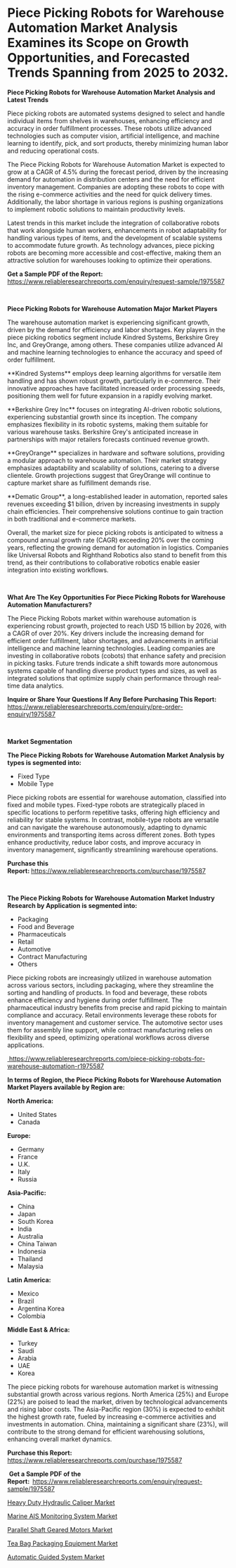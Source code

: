 <p><h1>Piece Picking Robots for Warehouse Automation Market Analysis Examines its Scope on Growth Opportunities, and Forecasted Trends Spanning from 2025 to 2032.</h1></p><p><strong>Piece Picking Robots for Warehouse Automation Market Analysis and Latest Trends</strong></p>
<p><p>Piece picking robots are automated systems designed to select and handle individual items from shelves in warehouses, enhancing efficiency and accuracy in order fulfillment processes. These robots utilize advanced technologies such as computer vision, artificial intelligence, and machine learning to identify, pick, and sort products, thereby minimizing human labor and reducing operational costs.</p><p>The Piece Picking Robots for Warehouse Automation Market is expected to grow at a CAGR of 4.5% during the forecast period, driven by the increasing demand for automation in distribution centers and the need for efficient inventory management. Companies are adopting these robots to cope with the rising e-commerce activities and the need for quick delivery times. Additionally, the labor shortage in various regions is pushing organizations to implement robotic solutions to maintain productivity levels.</p><p>Latest trends in this market include the integration of collaborative robots that work alongside human workers, enhancements in robot adaptability for handling various types of items, and the development of scalable systems to accommodate future growth. As technology advances, piece picking robots are becoming more accessible and cost-effective, making them an attractive solution for warehouses looking to optimize their operations.</p></p>
<p><strong>Get a Sample PDF of the Report:&nbsp;</strong> <a href="https://www.reliableresearchreports.com/enquiry/request-sample/1975587?utm_campaign=8&utm_medium=2&utm_source=Github&utm_content=ia&utm_term=02032025&utm_id=piece-picking-robots-for-warehouse-automation">https://www.reliableresearchreports.com/enquiry/request-sample/1975587</a></p>
<p>&nbsp;</p>
<p><strong>Piece Picking Robots for Warehouse Automation Major Market Players</strong></p>
<p><p>The warehouse automation market is experiencing significant growth, driven by the demand for efficiency and labor shortages. Key players in the piece picking robotics segment include Kindred Systems, Berkshire Grey Inc, and GreyOrange, among others. These companies utilize advanced AI and machine learning technologies to enhance the accuracy and speed of order fulfillment.</p><p>**Kindred Systems** employs deep learning algorithms for versatile item handling and has shown robust growth, particularly in e-commerce. Their innovative approaches have facilitated increased order processing speeds, positioning them well for future expansion in a rapidly evolving market.</p><p>**Berkshire Grey Inc** focuses on integrating AI-driven robotic solutions, experiencing substantial growth since its inception. The company emphasizes flexibility in its robotic systems, making them suitable for various warehouse tasks. Berkshire Grey's anticipated increase in partnerships with major retailers forecasts continued revenue growth.</p><p>**GreyOrange** specializes in hardware and software solutions, providing a modular approach to warehouse automation. Their market strategy emphasizes adaptability and scalability of solutions, catering to a diverse clientele. Growth projections suggest that GreyOrange will continue to capture market share as fulfillment demands rise.</p><p>**Dematic Group**, a long-established leader in automation, reported sales revenues exceeding $1 billion, driven by increasing investments in supply chain efficiencies. Their comprehensive solutions continue to gain traction in both traditional and e-commerce markets.</p><p>Overall, the market size for piece picking robots is anticipated to witness a compound annual growth rate (CAGR) exceeding 20% over the coming years, reflecting the growing demand for automation in logistics. Companies like Universal Robots and Righthand Robotics also stand to benefit from this trend, as their contributions to collaborative robotics enable easier integration into existing workflows.</p></p>
<p>&nbsp;</p>
<p><strong>What Are The Key Opportunities For Piece Picking Robots for Warehouse Automation Manufacturers?</strong></p>
<p><p>The Piece Picking Robots market within warehouse automation is experiencing robust growth, projected to reach USD 15 billion by 2026, with a CAGR of over 20%. Key drivers include the increasing demand for efficient order fulfillment, labor shortages, and advancements in artificial intelligence and machine learning technologies. Leading companies are investing in collaborative robots (cobots) that enhance safety and precision in picking tasks. Future trends indicate a shift towards more autonomous systems capable of handling diverse product types and sizes, as well as integrated solutions that optimize supply chain performance through real-time data analytics.</p></p>
<p><strong>Inquire or Share Your Questions If Any Before Purchasing This Report:</strong> <a href="https://www.reliableresearchreports.com/enquiry/pre-order-enquiry/1975587?utm_campaign=8&utm_medium=2&utm_source=Github&utm_content=ia&utm_term=02032025&utm_id=piece-picking-robots-for-warehouse-automation">https://www.reliableresearchreports.com/enquiry/pre-order-enquiry/1975587</a></p>
<p>&nbsp;</p>
<p><strong>Market Segmentation</strong></p>
<p><strong>The Piece Picking Robots for Warehouse Automation Market Analysis by types is segmented into:</strong></p>
<p><ul><li>Fixed Type</li><li>Mobile Type</li></ul></p>
<p><p>Piece picking robots are essential for warehouse automation, classified into fixed and mobile types. Fixed-type robots are strategically placed in specific locations to perform repetitive tasks, offering high efficiency and reliability for stable systems. In contrast, mobile-type robots are versatile and can navigate the warehouse autonomously, adapting to dynamic environments and transporting items across different zones. Both types enhance productivity, reduce labor costs, and improve accuracy in inventory management, significantly streamlining warehouse operations.</p></p>
<p><strong>Purchase this Report:&nbsp;</strong><a href="https://www.reliableresearchreports.com/purchase/1975587?utm_campaign=8&utm_medium=2&utm_source=Github&utm_content=ia&utm_term=02032025&utm_id=piece-picking-robots-for-warehouse-automation">https://www.reliableresearchreports.com/purchase/1975587</a></p>
<p>&nbsp;</p>
<p><strong>The Piece Picking Robots for Warehouse Automation Market Industry Research by Application is segmented into:</strong></p>
<p><ul><li>Packaging</li><li>Food and Beverage</li><li>Pharmaceuticals</li><li>Retail</li><li>Automotive</li><li>Contract Manufacturing</li><li>Others</li></ul></p>
<p><p>Piece picking robots are increasingly utilized in warehouse automation across various sectors, including packaging, where they streamline the sorting and handling of products. In food and beverage, these robots enhance efficiency and hygiene during order fulfillment. The pharmaceutical industry benefits from precise and rapid picking to maintain compliance and accuracy. Retail environments leverage these robots for inventory management and customer service. The automotive sector uses them for assembly line support, while contract manufacturing relies on flexibility and speed, optimizing operational workflows across diverse applications.</p></p>
<p><a href="https://www.reliableresearchreports.com/piece-picking-robots-for-warehouse-automation-r1975587?utm_campaign=8&utm_medium=2&utm_source=Github&utm_content=ia&utm_term=02032025&utm_id=piece-picking-robots-for-warehouse-automation">&nbsp;https://www.reliableresearchreports.com/piece-picking-robots-for-warehouse-automation-r1975587</a></p>
<p><strong>In terms of Region, the Piece Picking Robots for Warehouse Automation Market Players available by Region are:</strong></p>
<p>
    <p> <strong> North America: </strong>
        <ul>
            <li>United States</li>
            <li>Canada</li>
        </ul>
        </p> 
    <p> <strong> Europe: </strong>
        <ul>
            <li>Germany</li>
            <li>France</li>
            <li>U.K.</li>
            <li>Italy</li>
            <li>Russia</li>
        </ul>
        </p> 
    <p> <strong> Asia-Pacific: </strong>
        <ul>
            <li>China</li>
            <li>Japan</li>
            <li>South Korea</li>
            <li>India</li>
            <li>Australia</li>
            <li>China Taiwan</li>
            <li>Indonesia</li>
            <li>Thailand</li>
            <li>Malaysia</li>
        </ul>
        </p> 
    <p> <strong> Latin America: </strong>
        <ul>
            <li>Mexico</li>
            <li>Brazil</li>
            <li>Argentina Korea</li>
            <li>Colombia</li>
        </ul>
        </p> 
    <p> <strong> Middle East & Africa: </strong>
        <ul>
            <li>Turkey</li>
            <li>Saudi</li>
            <li>Arabia</li>
            <li>UAE</li>
            <li>Korea</li>
        </ul>
    </p>
    </p>
<p><p>The piece picking robots for warehouse automation market is witnessing substantial growth across various regions. North America (25%) and Europe (22%) are poised to lead the market, driven by technological advancements and rising labor costs. The Asia-Pacific region (30%) is expected to exhibit the highest growth rate, fueled by increasing e-commerce activities and investments in automation. China, maintaining a significant share (23%), will contribute to the strong demand for efficient warehousing solutions, enhancing overall market dynamics.</p></p>
<p><strong>Purchase this Report: </strong><a href="https://www.reliableresearchreports.com/purchase/1975587?utm_campaign=8&utm_medium=2&utm_source=Github&utm_content=ia&utm_term=02032025&utm_id=piece-picking-robots-for-warehouse-automation">https://www.reliableresearchreports.com/purchase/1975587</a></p>
<p>&nbsp;<strong>Get a Sample PDF of the Report:&nbsp;&nbsp;</strong><a href="https://www.reliableresearchreports.com/enquiry/request-sample/1975587?utm_campaign=8&utm_medium=2&utm_source=Github&utm_content=ia&utm_term=02032025&utm_id=piece-picking-robots-for-warehouse-automation">https://www.reliableresearchreports.com/enquiry/request-sample/1975587</a></p>
<p><strong></strong></p>
<p><p><a href="https://github.com/manesros8/Market-Research-Report-List-1/blob/main/heavy-duty-hydraulic-caliper-market.md?utm_campaign=8&utm_medium=2&utm_source=Github&utm_content=ia&utm_term=02032025&utm_id=piece-picking-robots-for-warehouse-automation">Heavy Duty Hydraulic Caliper Market</a></p><p><a href="https://github.com/forgazerbyjt/Market-Research-Report-List-1/blob/main/marine-ais-monitoring-system-market.md?utm_campaign=8&utm_medium=2&utm_source=Github&utm_content=ia&utm_term=02032025&utm_id=piece-picking-robots-for-warehouse-automation">Marine AIS Monitoring System Market</a></p><p><a href="https://github.com/ulyssacrayne00231/Market-Research-Report-List-1/blob/main/parallel-shaft-geared-motors-market.md?utm_campaign=8&utm_medium=2&utm_source=Github&utm_content=ia&utm_term=02032025&utm_id=piece-picking-robots-for-warehouse-automation">Parallel Shaft Geared Motors Market</a></p><p><a href="https://github.com/ulyssacrayne00231/Market-Research-Report-List-1/blob/main/tea-bag-packaging-equipment-market.md?utm_campaign=8&utm_medium=2&utm_source=Github&utm_content=ia&utm_term=02032025&utm_id=piece-picking-robots-for-warehouse-automation">Tea Bag Packaging Equipment Market</a></p><p><a href="https://github.com/lugnabirue/Market-Research-Report-List-1/blob/main/automatic-guided-system-market.md?utm_campaign=8&utm_medium=2&utm_source=Github&utm_content=ia&utm_term=02032025&utm_id=piece-picking-robots-for-warehouse-automation">Automatic Guided System Market</a></p></p>